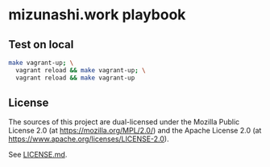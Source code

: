 # mizunashi.work playbook

## Test on local

```bash
make vagrant-up; \
  vagrant reload && make vagrant-up; \
  vagrant reload && make vagrant-up
```

## License

The sources of this project are dual-licensed under the Mozilla Public
License 2.0 (at https://mozilla.org/MPL/2.0/) and the Apache License 2.0
(at https://www.apache.org/licenses/LICENSE-2.0).

See [LICENSE.md](./LICENSE.md).
